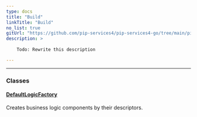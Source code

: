 ```yaml
---
type: docs
title: "Build"
linkTitle: "Build"
no_list: true
gitUrl: "https://github.com/pip-services4/pip-services4-go/tree/main/pip-services4-logic-go"
description: >
    
    Todo: Rewrite this description

---
```

---

<div class="module-body">

### Classes

#### [DefaultLogicFactory](default_logic_factory)
Creates business logic components by their descriptors.

</div>

